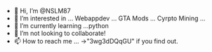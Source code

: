 - 👋 Hi, I’m @NSLM87
- 👀 I’m interested in ... Webappdev ... GTA Mods ... Cyrpto Mining ...
- 🌱 I’m currently learning ...python
- 💞️ I’m not looking to collaborate!
- 📫 How to reach me ... ->"3wg3dDQqGU" if you find out.

<!---THE MIND HAS NO FIREWALL--->
<!---
happy/happy is a ✨ special ✨ repository because its `README.md` (this file) appears on your GitHub profile.
You can click the Preview link to take a look at your changes.
--->
